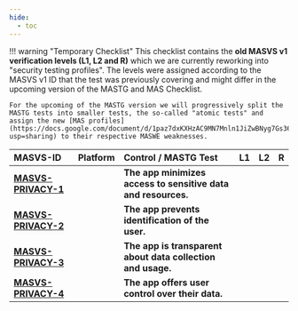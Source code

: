 ```yaml
---
hide:
  - toc
---
```


!!! warning "Temporary Checklist"
    This checklist contains the **old MASVS v1 verification levels (L1, L2 and R)** which we are currently reworking into "security testing profiles". The levels were assigned according to the MASVS v1 ID that the test was previously covering and might differ in the upcoming version of the MASTG and MAS Checklist.

    For the upcoming of the MASTG version we will progressively split the MASTG tests into smaller tests, the so-called "atomic tests" and assign the new [MAS profiles](https://docs.google.com/document/d/1paz7dxKXHzAC9MN7Mnln1JiZwBNyg7Gs364AJ6KudEs/edit?usp=sharing) to their respective MASWE weaknesses.
| MASVS-ID                                               |  Platform  | Control / MASTG Test                                          |  L1  |  L2  |  R  |
|:-------------------------------------------------------|:----------:|:--------------------------------------------------------------|:----:|:----:|:---:|
| **[MASVS-PRIVACY-1](/MASVS/controls/MASVS-PRIVACY-1)** |            | **The app minimizes access to sensitive data and resources.** |      |      |     |
| **[MASVS-PRIVACY-2](/MASVS/controls/MASVS-PRIVACY-2)** |            | **The app prevents identification of the user.**              |      |      |     |
| **[MASVS-PRIVACY-3](/MASVS/controls/MASVS-PRIVACY-3)** |            | **The app is transparent about data collection and usage.**   |      |      |     |
| **[MASVS-PRIVACY-4](/MASVS/controls/MASVS-PRIVACY-4)** |            | **The app offers user control over their data.**              |      |      |     |

<br><br>
